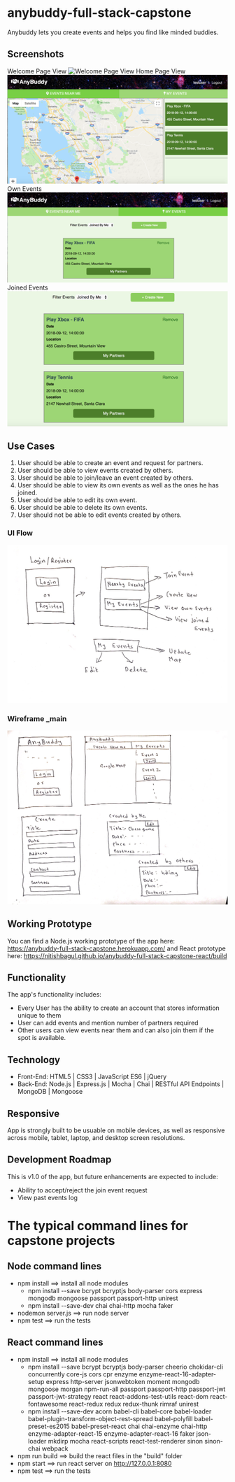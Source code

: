 # anybuddy-full-stack-capstone

Anybuddy lets you create events and helps you find like minded buddies.

## Screenshots

Welcome Page View
![Welcome Page View](https://github.com/nitishbagul/anybuddy-full-stack-capstone/blob/master/github-images/ab_welcome.png)
Home Page View
![Home Page View](https://github.com/nitishbagul/anybuddy-full-stack-capstone/blob/master/github-images/ab_home.png)
Own Events
![Own Events](https://github.com/nitishbagul/anybuddy-full-stack-capstone/blob/master/github-images/ab_own.png)
Joined Events
![Joined Events](https://github.com/nitishbagul/anybuddy-full-stack-capstone/blob/master/github-images/ab_joined.png)

## Use Cases
1. User should be able to create an event and request for partners.
2. User should be able to view events created by others.
3. User should be able to join/leave an event created by others.
4. User should be able to view its own events as well as the ones he has joined.
5. User should be able to edit its own event.
6. User should be able to delete its own events.
7. User should not be able to edit events created by others.

### UI Flow
![UI Flow handwritten draft](https://github.com/nitishbagul/anybuddy-full-stack-capstone/blob/master/github-images/ui-flow.jpg)

### Wireframe _main
![Wireframe _Main](https://github.com/nitishbagul/anybuddy-full-stack-capstone/blob/master/github-images/wireframes.jpg)

## Working Prototype
You can find a Node.js working prototype of the app here: https://anybuddy-full-stack-capstone.herokuapp.com/ and React prototype here: https://nitishbagul.github.io/anybuddy-full-stack-capstone-react/build

## Functionality
The app's functionality includes:
* Every User has the ability to create an account that stores information unique to them
* User can add events and mention number of partners required
* Other users can view events near them and can also join them if the spot is available.

## Technology
* Front-End: HTML5 | CSS3 | JavaScript ES6 | jQuery
* Back-End: Node.js | Express.js | Mocha | Chai | RESTful API Endpoints | MongoDB | Mongoose


## Responsive
App is strongly built to be usuable on mobile devices, as well as responsive across mobile, tablet, laptop, and desktop screen resolutions.

## Development Roadmap
This is v1.0 of the app, but future enhancements are expected to include:
* Ability to accept/reject the join event request
* View past events log

#  The typical command lines for capstone projects

## Node command lines
* npm install ==> install all node modules
    * npm install --save bcrypt bcryptjs body-parser cors express mongodb mongoose passport passport-http unirest
    * npm install --save-dev chai chai-http mocha faker
* nodemon server.js ==> run node server
* npm test ==> run the tests

## React command lines
* npm install ==> install all node modules
    * npm install --save bcrypt bcryptjs body-parser cheerio chokidar-cli concurrently core-js cors cpr enzyme enzyme-react-16-adapter-setup express http-server jsonwebtoken moment mongodb mongoose morgan npm-run-all passport passport-http passport-jwt passport-jwt-strategy react react-addons-test-utils react-dom react-fontawesome react-redux redux redux-thunk rimraf unirest
    * npm install --save-dev acorn babel-cli babel-core babel-loader babel-plugin-transform-object-rest-spread babel-polyfill babel-preset-es2015 babel-preset-react chai chai-enzyme chai-http enzyme-adapter-react-15 enzyme-adapter-react-16 faker json-loader mkdirp mocha react-scripts react-test-renderer sinon sinon-chai webpack
* npm run build ==> build the react files in the "build" folder
* npm start ==> run react server on http://127.0.0.1:8080
* npm test ==> run the tests







